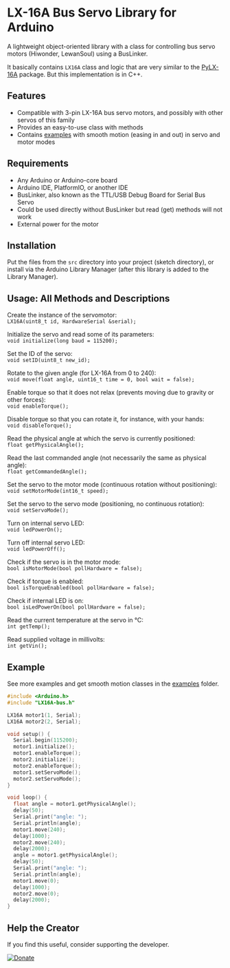 # LX-16A Bus Servo Library for Arduino

A lightweight object-oriented library with a class for controlling bus servo motors (Hiwonder, LewanSoul) using a BusLinker.

It basically contains `LX16A` class and logic that are very similar to the [PyLX-16A](https://github.com/ethanlipson/PyLX-16A) package. But this implementation is in C++.

## Features

- Compatible with 3-pin LX-16A bus servo motors, and possibly with other servos of this family  
- Provides an easy-to-use class with methods  
- Contains [examples](/examples/) with smooth motion (easing in and out) in servo and motor modes

## Requirements

- Any Arduino or Arduino-core board  
- Arduino IDE, PlatformIO, or another IDE  
- BusLinker, also known as the TTL/USB Debug Board for Serial Bus Servo
- Could be used directly without BusLinker but read (get) methods will not work
- External power for the motor

<!--TODO: ## Video Tutorial with Electronics

[![Video Tutorial](https://img.youtube.com/vi/VIDEO/mqdefault.jpg)](https://www.youtube.com/watch?v=VIDEO) -->

## Installation

Put the files from the `src` directory into your project (sketch directory), or install via the Arduino Library Manager (after this library is added to the Library Manager).

## Usage: All Methods and Descriptions

Create the instance of the servomotor:  
`LX16A(uint8_t id, HardwareSerial &serial);`

Initialize the servo and read some of its parameters:  
`void initialize(long baud = 115200);`

Set the ID of the servo:  
`void setID(uint8_t new_id);`

Rotate to the given angle (for LX-16A from 0 to 240):  
`void move(float angle, uint16_t time = 0, bool wait = false);`

Enable torque so that it does not relax (prevents moving due to gravity or other forces):  
`void enableTorque();`

Disable torque so that you can rotate it, for instance, with your hands:  
`void disableTorque();`

Read the physical angle at which the servo is currently positioned:  
`float getPhysicalAngle();`

Read the last commanded angle (not necessarily the same as physical angle):  
`float getCommandedAngle();`

Set the servo to the motor mode (continuous rotation without positioning):  
`void setMotorMode(int16_t speed);`

Set the servo to the servo mode (positioning, no continuous rotation):  
`void setServoMode();`

Turn on internal servo LED:  
`void ledPowerOn();`

Turn off internal servo LED:  
`void ledPowerOff();`

Check if the servo is in the motor mode:  
`bool isMotorMode(bool pollHardware = false);`

Check if torque is enabled:  
`bool isTorqueEnabled(bool pollHardware = false);`

Check if internal LED is on:  
`bool isLedPowerOn(bool pollHardware = false);`

Read the current temperature at the servo in °C:  
`int getTemp();`

Read supplied voltage in millivolts:  
`int getVin();`

## Example

See more examples and get smooth motion classes in the [examples](/examples/) folder.

```cpp
#include <Arduino.h>
#include "LX16A-bus.h"

LX16A motor1(1, Serial);
LX16A motor2(2, Serial);

void setup() {
  Serial.begin(115200);
  motor1.initialize();
  motor1.enableTorque();
  motor2.initialize();
  motor2.enableTorque();
  motor1.setServoMode();
  motor2.setServoMode();
}

void loop() {
  float angle = motor1.getPhysicalAngle();
  delay(50);
  Serial.print("angle: ");
  Serial.println(angle);
  motor1.move(240);
  delay(1000);
  motor2.move(240);
  delay(2000);
  angle = motor1.getPhysicalAngle();
  delay(50);
  Serial.print("angle: ");
  Serial.println(angle);
  motor1.move(0);
  delay(1000);
  motor2.move(0);
  delay(2000);
}
```

## Help the Creator

If you find this useful, consider supporting the developer.

[![Donate](https://exoimages.pages.dev/buttons/donate-ora.svg)](https://www.gofundme.com/f/keep-my-science-journey-alive-with-support)